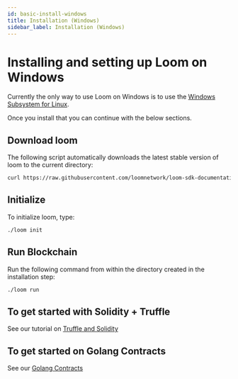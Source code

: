 ```yaml
---
id: basic-install-windows
title: Installation (Windows)
sidebar_label: Installation (Windows)
---
```


# Installing and setting up Loom on Windows

Currently the only way to use Loom on Windows is to use the   [Windows Subsystem for Linux](https://docs.microsoft.com/en-us/windows/wsl/install-win10).

Once you install that you can continue with the below sections.

## Download loom

The following script automatically downloads the latest stable version of loom to the current directory:

```bash
curl https://raw.githubusercontent.com/loomnetwork/loom-sdk-documentation/master/scripts/get_loom.sh | sh
```

## Initialize

To initialize loom, type:

```bash
./loom init
```

## Run Blockchain

Run the following command from within the directory created in the installation step:

```bash
./loom run
```

## To get started with Solidity + Truffle

See our tutorial on [Truffle and Solidity](join-testnet.html)

## To get started on Golang Contracts

See our [Golang Contracts](prereqs-all.html)
